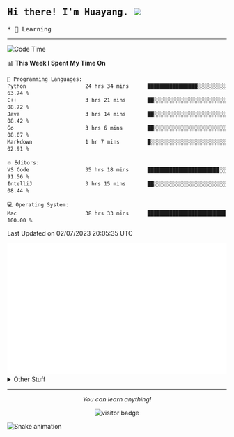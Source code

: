 <h2>
    <samp>Hi there! I'm Huayang. <img src="https://media.giphy.com/media/mGcNjsfWAjY5AEZNw6/giphy.gif" width="50"></samp>
</h2>
<p>
    <samp>
        * 🧐 Learning
    </samp>
</p>

<hr>

<!--START_SECTION:waka-->
![Code Time](http://img.shields.io/badge/Code%20Time-1%2C043%20hrs%2046%20mins-blue)

📊 **This Week I Spent My Time On** 

```text
💬 Programming Languages: 
Python                   24 hrs 34 mins      ████████████████░░░░░░░░░   63.74 % 
C++                      3 hrs 21 mins       ██░░░░░░░░░░░░░░░░░░░░░░░   08.72 % 
Java                     3 hrs 14 mins       ██░░░░░░░░░░░░░░░░░░░░░░░   08.42 % 
Go                       3 hrs 6 mins        ██░░░░░░░░░░░░░░░░░░░░░░░   08.07 % 
Markdown                 1 hr 7 mins         █░░░░░░░░░░░░░░░░░░░░░░░░   02.91 % 

🔥 Editors: 
VS Code                  35 hrs 18 mins      ███████████████████████░░   91.56 % 
IntelliJ                 3 hrs 15 mins       ██░░░░░░░░░░░░░░░░░░░░░░░   08.44 % 

💻 Operating System: 
Mac                      38 hrs 33 mins      █████████████████████████   100.00 % 
```


 Last Updated on 02/07/2023 20:05:35 UTC
<!--END_SECTION:waka-->

<picture>
    <img src="/github-metrics.svg" alt="github metrics" style='visibility:visible'>
</picture>

<details>
  <summary>Other Stuff</summary>
  <br />
<!--   
  <p align="left">
    <img height="180em" src="https://github-readme-streak-stats.herokuapp.com/?user=GuillaumeFalourd" />
    
  </p> -->

  * 🏆 Some GitHub statistical reports:
  
  <img width="100%" src="https://github-profile-trophy.vercel.app/?username=xmchxup&column=7">
  <p align="left">  
    <img height="180em" src="https://github-readme-stats.vercel.app/api?username=xmchxup&hide_border=true&show_icons=true&include_all_commits=true&bg_color=0,EC6C6C,FFD479,FFFC79,73FA79&theme=graywhite&locale=en" />
    <img height="180em" src="https://github-readme-stats.vercel.app/api/top-langs/?username=xmchxup&hide=css,scss,html&langs_count=8&hide_border=true&layout=compact&bg_color=0,73FA79,73FDFF,D783FF&theme=graywhite&locale=en" />
  </p>
  
  <img width="100%" src="https://github-profile-summary-cards.vercel.app/api/cards/profile-details?username=xmchxup&theme=github" />
 
</a>
</details>
<hr>
<p align="center">
    <i>You can learn anything!</i>
    <p align="center">
        <img src="https://visitor-badge.laobi.icu/badge?page_id=xmchxup" alt="visitor badge"/>       
    </p>
</p>

![Snake animation](https://github.com/XmchxUp/XmchxUp/blob/output/github-contribution-grid-snake.gif)



